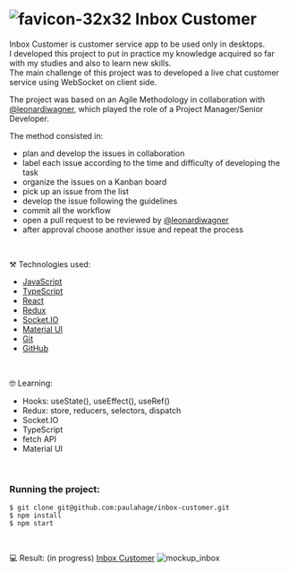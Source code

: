 # ![favicon-32x32](https://user-images.githubusercontent.com/84124999/235462425-6481d499-3fa4-4432-8b40-f03142e59413.png) Inbox Customer

Inbox Customer is customer service app to be used only in desktops.<br/>
I developed this project to put in practice my knowledge acquired so far with my studies and also to learn new skills.<br/>
The main challenge of this project was to developed a live chat customer service using WebSocket on client side.

The project was based on an Agile Methodology in collaboration with [@leonardiwagner](https://github.com/leonardiwagner), which played the role of a Project Manager/Senior Developer.
<br/>

The method consisted in: 
- plan and develop the issues in collaboration
- label each issue according to the time and difficulty of developing the task
- organize the issues on a Kanban board
- pick up an issue from the list 
- develop the issue following the guidelines
- commit all the workflow 
- open a pull request to be reviewed by [@leonardiwagner](https://github.com/leonardiwagner)
- after approval choose another issue and repeat the process

<br/>

⚒️ Technologies used:

- [JavaScript](https://www.javascript.com/)
- [TypeScript](https://www.typescriptlang.org/)
- [React](https://reactjs.org/)
- [Redux](https://redux.js.org/)
- [Socket.IO](https://socket.io/)
- [Material UI](https://mui.com/)
- [Git](https://git-scm.com/docs)
- [GitHub](https://github.com/paulahage/Dinogram)


<br/>

🤓 Learning:

- Hooks: useState(), useEffect(), useRef()
- Redux: store, reducers, selectors, dispatch
- Socket.IO 
- TypeScript
- fetch API
- Material UI

<br/>

### Running the project:

```
$ git clone git@github.com:paulahage/inbox-customer.git
$ npm install
$ npm start

```

<br/>

💻 Result: (in progress) [Inbox Customer](http://website-inbox.s3-website.eu-north-1.amazonaws.com/)
![mockup_inbox](https://github.com/paulahage/inbox-customer/assets/84124999/666d4b30-f598-413c-b089-3183d6304ead)
